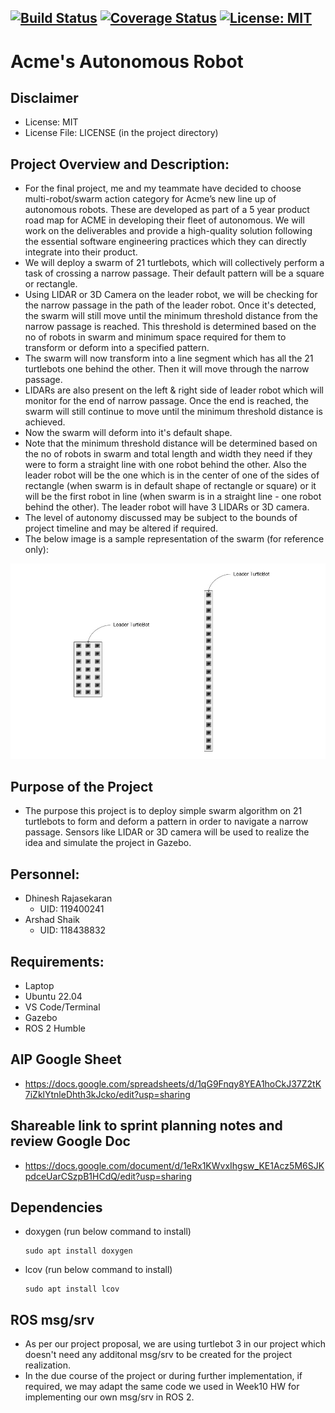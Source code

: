 [![Build Status](https://github.com/stark-2000/Final-Project_Group-3/actions/workflows/build_and_coveralls.yml/badge.svg)](https://github.com/stark-2000/Final-Project_Group-3/actions/workflows/build_and_coveralls.yml)
[![Coverage Status](https://coveralls.io/repos/github/stark-2000/Final-Project_Group-3/badge.svg?branch=main)](https://coveralls.io/github/stark-2000/Final-Project_Group-3?branch=main)
[![License: MIT](https://img.shields.io/badge/License-MIT-yellow.svg)](https://opensource.org/licenses/MIT)
---
# Acme's Autonomous Robot

## Disclaimer
 - License: MIT  
 - License File: LICENSE (in the project directory)
   
## Project Overview and Description:
 - For the final project, me and my teammate have decided to choose multi-robot/swarm action category for Acme’s new line up of autonomous robots. These are developed as part of a 5 year product road map for ACME in developing their fleet of autonomous. We will work on the deliverables and provide a high-quality solution following the essential software engineering practices which they can directly integrate into their product.
 - We will deploy a swarm of 21 turtlebots, which will collectively perform a task of crossing a narrow passage. Their default pattern will be a square or rectangle. 
 - Using LIDAR or 3D Camera on the leader robot, we will be checking for the narrow passage in the path of the leader robot. Once it's detected, the swarm will still move until the minimum threshold distance from the narrow passage is reached. This threshold is determined based on the no of robots in swarm and minimum space required for them to transform or deform into a specified pattern.
 - The swarm will now transform into a line segment which has all the 21 turtlebots one behind the other. Then it will move through the narrow passage.
 - LIDARs are also present on the left & right side of leader robot which will monitor for the end of narrow passage. Once the end is reached, the swarm will still continue to move until the minimum threshold distance is achieved. 
 - Now the swarm will deform into it's default shape.
 - Note that the minimum threshold distance will be determined based on the no of robots in swarm and total length and width they need if they were to form a straight line with one robot behind the other. Also the leader robot will be the one which is in the center of one of the sides of rectangle (when swarm is in default shape of rectangle or square) or it will be the first robot in line (when swarm is in a straight line - one robot behind the other). The leader robot will have 3 LIDARs or 3D camera.
 - The level of autonomy discussed may be subject to the bounds of project timeline and may be altered if required.
 - The below image is a sample representation of the swarm (for reference only):

 ![My Image](./readme_image/TurtleBot_Swarm_Sample.jpg)


## Purpose of the Project
 - The purpose this project is to deploy simple swarm algorithm on 21 turtlebots to form and deform a pattern in order to navigate a narrow passage. Sensors like LIDAR or 3D camera will be  used to realize the idea and simulate the project in Gazebo.
 
## Personnel:
 - Dhinesh Rajasekaran 
    - UID: 119400241
 - Arshad Shaik
    - UID: 118438832

## Requirements: 
 - Laptop
 - Ubuntu 22.04
 - VS Code/Terminal
 - Gazebo
 - ROS 2 Humble
 
## AIP Google Sheet
 - https://docs.google.com/spreadsheets/d/1qG9Fnqy8YEA1hoCkJ37Z2tK7iZklYtnleDhth3kJcko/edit?usp=sharing

## Shareable link to sprint planning notes and review Google Doc
 - https://docs.google.com/document/d/1eRx1KWvxIhgsw_KE1Acz5M6SJKpdceUarCSzpB1HCdQ/edit?usp=sharing
 
## Dependencies
 - doxygen (run below command to install)
   ```
   sudo apt install doxygen
   ```
 - lcov (run below command to install)
   ```
   sudo apt install lcov
   ```
## ROS msg/srv
- As per our project proposal, we are using turtlebot 3 in our project which doesn't need any additonal msg/srv to be created for the project realization. 
- In the due course of the project or during further implementation, if required, we may adapt the same code we used in Week10 HW for implementing our own msg/srv in ROS 2. 